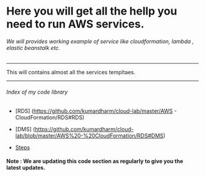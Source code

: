 # Here you will get all the hellp you need to run AWS services.

###### We will provides working example of service like cloudformation, lambda , elastic beanstalk etc.
_______________________________________________________________________________________________________________________________________

This will contains almost all the services templtaes. 

_______________________________________________________________________________________________________________________________________

###### Index of my code library 

- [RDS] (https://github.com/kumardharm/cloud-lab/master/AWS - CloudFormation/RDS#RDS)
- [DMS] (https://github.com/kumardharm/cloud-lab/blob/master/AWS%20-%20CloudFormation/RDS#DMS)

 -  [Steps](https://github.com/jparasha/Start-Stop-EC2-Instances_Across_All_Regions/blob/master/README.md#steps)
  






#### Note : We are updating this code section as regularly to give you the latest updates.





